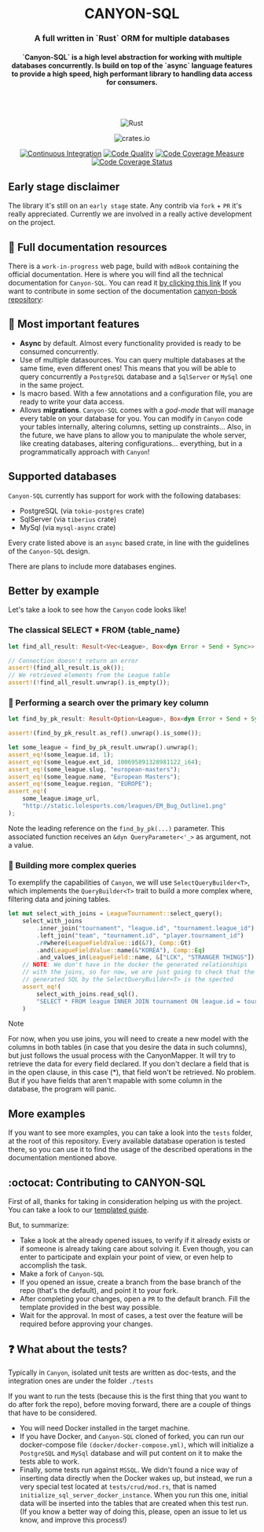 <div align="center">
<h1>CANYON-SQL</h1>
  <p align="center">
    <h3><strong>A full written in `Rust` ORM for multiple databases</strong></h3>
    <h4>`Canyon-SQL` is a high level abstraction for working with multiple databases concurrently. Is build on top of the `async` language features
to provide a high speed, high performant library to handling data access for consumers.</h4>
    <br />
    <br />
</div>
<div align="center">

![Rust](https://img.shields.io/badge/rust-%23000000.svg?style=for-the-badge&logo=rust&logoColor=white)

![crates.io](https://img.shields.io/crates/v/canyon_sql?style=for-the-badge)

[![Continuous Integration](https://github.com/zerodaycode/Canyon-SQL/actions/workflows/continuous-integration.yml/badge.svg)](https://github.com/zerodaycode/Canyon-SQL/actions/workflows/continuous-integration.yml)
[![Code Quality](https://github.com/zerodaycode/Canyon-SQL/actions/workflows/code-quality.yml/badge.svg)](https://github.com/zerodaycode/Canyon-SQL/actions/workflows/code-quality.yml)
[![Code Coverage Measure](https://zerodaycode.github.io/Canyon-SQL/badges/flat.svg)](https://zerodaycode.github.io/Canyon-SQL)
[![Code Coverage Status](https://github.com/zerodaycode/Canyon-SQL/actions/workflows/code-coverage.yml/badge.svg)](https://github.com/zerodaycode/Canyon-SQL/actions/workflows/code-coverage.yml)
</div>

## Early stage disclaimer

The library it's still on an `early stage` state.
Any contrib via `fork` + `PR` it's really appreciated. Currently we are involved in a really active development on the project.

## :memo: Full documentation resources

There is a `work-in-progress` web page, build with `mdBook` containing the official documentation.
Here is where you will find all the technical documentation for `Canyon-SQL`.
You can read it [by clicking this link](https://zerodaycode.github.io/canyon-book/)
If you want to contribute in some section of the documentation [canyon-book repository](https://github.com/zerodaycode/canyon-book):

## :pushpin: Most important features

- **Async** by default. Almost every functionality provided is ready to be consumed concurrently.
- Use of multiple datasources. You can query multiple databases at the same time, even different ones! This means that you will be able to query concurrently a `PostgreSQL` database and a `SqlServer` or `MySql` one in the same project.
- Is macro based. With a few annotations and a configuration file, you are ready to write your data access.
- Allows **migrations**. `Canyon-SQL` comes with a *god-mode* that will manage every table on your database for you. You can modify in `Canyon` code your tables internally, altering columns, setting up constraints... Also, in the future, we have plans to allow you to manipulate the whole server, like creating databases, altering configurations... everything, but in a programmatically approach with `Canyon`!

## Supported databases

`Canyon-SQL` currently has support for work with the following databases:

- PostgreSQL (via `tokio-postgres` crate)
- SqlServer (via `tiberius` crate)
- MySql (via `mysql-async` crate)

Every crate listed above is an `async` based crate, in line with the guidelines of the `Canyon-SQL` design.

There are plans to include more databases engines.

## Better by example

Let's take a look to see how the `Canyon` code looks like!

### The classical SELECT * FROM {table_name}

```rust
let find_all_result: Result<Vec<League>, Box<dyn Error + Send + Sync>> =  League::find_all().await;

// Connection doesn't return an error
assert!(find_all_result.is_ok());
// We retrieved elements from the League table
assert!(!find_all_result.unwrap().is_empty());
```

### :mag_right: Performing a search over the primary key column

```rust
let find_by_pk_result: Result<Option<League>, Box<dyn Error + Send + Sync>> = League::find_by_pk(&1).await;

assert!(find_by_pk_result.as_ref().unwrap().is_some());

let some_league = find_by_pk_result.unwrap().unwrap();
assert_eq!(some_league.id, 1);
assert_eq!(some_league.ext_id, 100695891328981122_i64);
assert_eq!(some_league.slug, "european-masters");
assert_eq!(some_league.name, "European Masters");
assert_eq!(some_league.region, "EUROPE");
assert_eq!(
    some_league.image_url,
    "http://static.lolesports.com/leagues/EM_Bug_Outline1.png"
);
```

Note the leading reference on the `find_by_pk(...)` parameter. This associated function receives an `&dyn QueryParameter<'_>` as argument, not a value.

### :wrench: Building more complex queries

To exemplify the capabilities of `Canyon`, we will use `SelectQueryBuilder<T>`, which implements the `QueryBuilder<T>` trait
to build a more complex where, filtering data and joining tables.

```rust
let mut select_with_joins = LeagueTournament::select_query();
    select_with_joins
        .inner_join("tournament", "league.id", "tournament.league_id")
        .left_join("team", "tournament.id", "player.tournament_id")
        .r#where(LeagueFieldValue::id(&7), Comp::Gt)
        .and(LeagueFieldValue::name(&"KOREA"), Comp::Eq)
        .and_values_in(LeagueField::name, &["LCK", "STRANGER THINGS"]);
    // NOTE: We don't have in the docker the generated relationships
    // with the joins, so for now, we are just going to check that the
    // generated SQL by the SelectQueryBuilder<T> is the spected
    assert_eq!(
        select_with_joins.read_sql(),
        "SELECT * FROM league INNER JOIN tournament ON league.id = tournament.league_id LEFT JOIN team ON tournament.id = player.tournament_id WHERE id > $1 AND name = $2  AND name IN ($2, $3) "
    )
```

> [!NOTE]
>
> For now, when you use joins, you will need to create a new model with the columns in both tables (in case that you desire the data in such columns), but just follows the usual process with the CanyonMapper.
It will try to retrieve the data for every field declared. If you don't declare a field that is in the open clause, in this case (*), that field won't be retrieved. No problem. But if you have fields that aren't mapable with some column in the database, the program will panic.

## More examples

If you want to see more examples, you can take a look into the `tests` folder, at the root of this repository. Every available database operation is tested there, so you can use it to find the usage of the described operations in the documentation mentioned above.

## :octocat: Contributing to CANYON-SQL

First of all, thanks for taking in consideration helping us with the project.
You can take a look to our [templated guide](./CONTRIBUTING.md).

But, to summarize:

- Take a look at the already opened issues, to verify if it already exists or if someone is already taking care about solving it. Even though, you can enter to participate and explain your point of view, or even help to accomplish the task.
- Make a fork of `Canyon-SQL`
- If you opened an issue, create a branch from the base branch of the repo (that's the default), and point it to your fork.
- After completing your changes, open a `PR` to the default branch. Fill the template provided in the best way possible.
- Wait for the approval. In most of cases, a test over the feature will be required before approving your changes.

## :question: What about the tests?

Typically in `Canyon`, isolated unit tests are written as doc-tests, and the integration ones are under the folder `./tests`

If you want to run the tests (because this is the first thing that you want to do after fork the repo), before moving forward, there are a couple of things that have to be considered.

- You will need Docker installed in the target machine.
- If you have Docker, and `Canyon-SQL` cloned of forked, you can run our docker-compose file `(docker/docker-compose.yml)`, which will initialize a `PostgreSQL` and `MySql` database and will put content on it to make the tests able to work.
- Finally, some tests run against `MSSQL`. We didn't found a nice way of inserting data directly when the Docker wakes up, but instead, we run a very special test located at `tests/crud/mod.rs`, that is named `initialize_sql_server_docker_instance`. When you run this one, initial data will be inserted into the tables that are created when this test run.
(If you know a better way of doing this, please, open an issue to let us know, and improve this process!)
